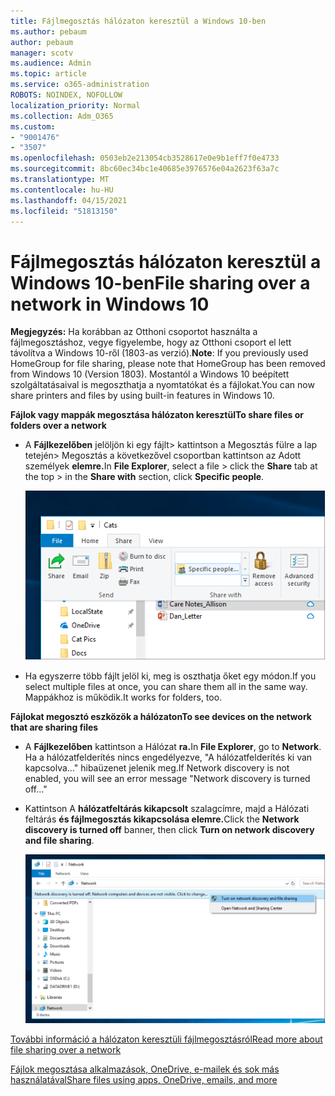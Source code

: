 ```yaml
---
title: Fájlmegosztás hálózaton keresztül a Windows 10-ben
ms.author: pebaum
author: pebaum
manager: scotv
ms.audience: Admin
ms.topic: article
ms.service: o365-administration
ROBOTS: NOINDEX, NOFOLLOW
localization_priority: Normal
ms.collection: Adm_O365
ms.custom:
- "9001476"
- "3507"
ms.openlocfilehash: 0503eb2e213054cb3528617e0e9b1eff7f0e4733
ms.sourcegitcommit: 8bc60ec34bc1e40685e3976576e04a2623f63a7c
ms.translationtype: MT
ms.contentlocale: hu-HU
ms.lasthandoff: 04/15/2021
ms.locfileid: "51813150"
---
```

# <a name="file-sharing-over-a-network-in-windows-10"></a><span data-ttu-id="039d4-102">Fájlmegosztás hálózaton keresztül a Windows 10-ben</span><span class="sxs-lookup"><span data-stu-id="039d4-102">File sharing over a network in Windows 10</span></span>

<span data-ttu-id="039d4-103">**Megjegyzés:** Ha korábban az Otthoni csoportot használta a fájlmegosztáshoz, vegye figyelembe, hogy az Otthoni csoport el lett távolítva a Windows 10-ről (1803-as verzió).</span><span class="sxs-lookup"><span data-stu-id="039d4-103">**Note**: If you previously used HomeGroup for file sharing, please note that HomeGroup has been removed from Windows 10 (Version 1803).</span></span> <span data-ttu-id="039d4-104">Mostantól a Windows 10 beépített szolgáltatásaival is megoszthatja a nyomtatókat és a fájlokat.</span><span class="sxs-lookup"><span data-stu-id="039d4-104">You can now share printers and files by using built-in features in Windows 10.</span></span>

<span data-ttu-id="039d4-105">**Fájlok vagy mappák megosztása hálózaton keresztül**</span><span class="sxs-lookup"><span data-stu-id="039d4-105">**To share files or folders over a network**</span></span>

- <span data-ttu-id="039d4-106">A **Fájlkezelőben** jelöljön ki egy  fájlt> kattintson a Megosztás fülre  a lap tetején> Megosztás a következővel csoportban kattintson az Adott személyek **elemre.**</span><span class="sxs-lookup"><span data-stu-id="039d4-106">In **File Explorer**, select a file > click the **Share** tab at the top > in the **Share with** section, click **Specific people**.</span></span>

    ![Fájlok megosztása adott személyekkel.](media/share-with-specific-people.png)
          
- <span data-ttu-id="039d4-108">Ha egyszerre több fájlt jelöl ki, meg is oszthatja őket egy módon.</span><span class="sxs-lookup"><span data-stu-id="039d4-108">If you select multiple files at once, you can share them all in the same way.</span></span> <span data-ttu-id="039d4-109">Mappákhoz is működik.</span><span class="sxs-lookup"><span data-stu-id="039d4-109">It works for folders, too.</span></span>

<span data-ttu-id="039d4-110">**Fájlokat megosztó eszközök a hálózaton**</span><span class="sxs-lookup"><span data-stu-id="039d4-110">**To see devices on the network that are sharing files**</span></span>

- <span data-ttu-id="039d4-111">A **Fájlkezelőben** kattintson a Hálózat **ra.**</span><span class="sxs-lookup"><span data-stu-id="039d4-111">In **File Explorer**, go to **Network**.</span></span> <span data-ttu-id="039d4-112">Ha a hálózatfelderítés nincs engedélyezve, "A hálózatfelderítés ki van kapcsolva..." hibaüzenet jelenik meg.</span><span class="sxs-lookup"><span data-stu-id="039d4-112">If Network discovery is not enabled, you will see an error message "Network discovery is turned off..."</span></span>

- <span data-ttu-id="039d4-113">Kattintson A **hálózatfeltárás kikapcsolt** szalagcímre, majd a Hálózati feltárás **és fájlmegosztás kikapcsolása elemre.**</span><span class="sxs-lookup"><span data-stu-id="039d4-113">Click the **Network discovery is turned off** banner, then click **Turn on network discovery and file sharing**.</span></span>

    ![Kapcsolja be a hálózatfelderítést és a fájlmegosztást.](media/turn-on-network-discovery.png)

[<span data-ttu-id="039d4-115">További információ a hálózaton keresztüli fájlmegosztásról</span><span class="sxs-lookup"><span data-stu-id="039d4-115">Read more about file sharing over a network</span></span>](https://support.microsoft.com/help/4092694/windows-10-file-sharing-over-a-network)

[<span data-ttu-id="039d4-116">Fájlok megosztása alkalmazások, OneDrive, e-mailek és sok más használatával</span><span class="sxs-lookup"><span data-stu-id="039d4-116">Share files using apps, OneDrive, emails, and more</span></span>](https://support.microsoft.com/help/4027674/windows-10-share-files-in-file-explorer)
